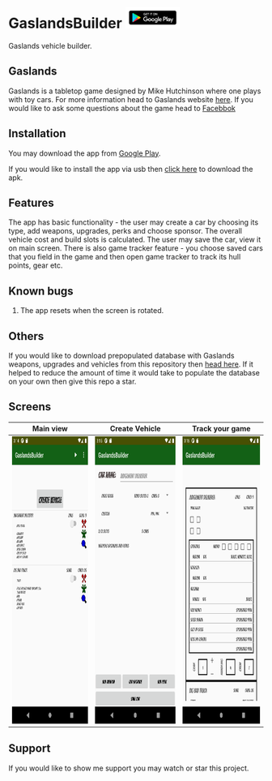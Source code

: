 # GaslandsBuilder   [<img src="0GooglePlay/google-play-badge.png" width="108" height="42">](https://play.google.com/store/apps/details?id=com.bartek.gaslandsbuilder)
Gaslands vehicle builder.

## Gaslands
Gaslands is a tabletop game designed by Mike Hutchinson where one plays with toy cars. For more information head to Gaslands website [here](https://gaslands.com/). If you would like to ask some questions about the game head to [Facebbok](https://www.facebook.com/groups/gaslands)

## Installation
You may download the app from [Google Play](https://play.google.com/store/apps/details?id=com.bartek.gaslandsbuilder).

If you would like to install the app via usb then [click here](https://github.com/BartlomiejF/GaslandsBuilder/blob/master/app/release/current.apk) to download the apk.

## Features
The app has basic functionality - the user may create a car by choosing its type, add weapons, upgrades, perks and choose sponsor. The overall vehicle cost and build slots is calculated. The user may save the car, view it on main screen. There is also game tracker feature - you choose saved cars that you field in the game and then open game tracker to track its hull points, gear etc.

## Known bugs
1. The app resets when the screen is rotated.

## Others
If you would like to download prepopulated database with Gaslands weapons, upgrades and vehicles from this repository then [head here](https://github.com/BartlomiejF/GaslandsBuilder/raw/master/app/src/main/assets/databases/gaslandsWeapons.sqlite3). If it helped to reduce the amount of time it would take to populate the database on your own then give this repo a star.

## Screens
| Main view  | Create Vehicle |  Track your game |
|---|---|---|
|  [<img src="0GooglePlay/images/screenshotsPhone/screenshot_main.png" width="270" height="567" />](0GooglePlay/images/screenshotsPhone/screenshot_main.png) | [<img src="0GooglePlay/images/screenshotsPhone/screenshot_car_creator.png" width="270" height="567" />](0GooglePlay/images/screenshotsPhone/screenshot_car_creator.png)  |  [<img src="0GooglePlay/images/screenshotsPhone/screenshot_game_tracker.png" width="270" height="567" />](0GooglePlay/images/screenshotsPhone/screenshot_game_tracker.png) |

## Support
If you would like to show me support you may watch or star this project.
